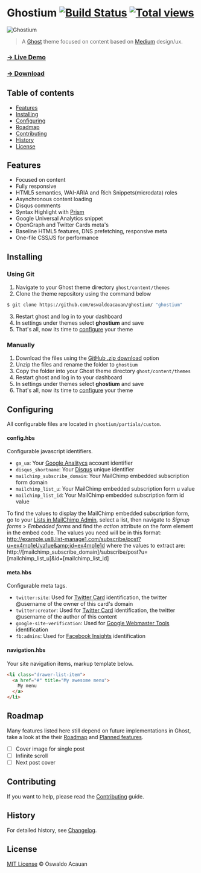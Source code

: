 # Ghostium [![Build Status](https://travis-ci.org/oswaldoacauan/ghostium.png)](https://travis-ci.org/oswaldoacauan/ghostium) [![Total views](https://sourcegraph.com/api/repos/github.com/oswaldoacauan/ghostium/counters/views.png)](https://sourcegraph.com/github.com/oswaldoacauan/ghostium)

![Ghostium](http://i.imgur.com/m5VcTBl.png)

> A [Ghost](https://ghost.org/) theme focused on content based on [Medium](https://medium.com) design/ux.

### [→ Live Demo](http://ghostium.oswaldoacauan.com/)
### [→ Download](https://github.com/oswaldoacauan/ghostium/archive/master.zip)

## Table of contents

* [Features](#features)
* [Installing](#installing)
* [Configuring](#configuring)
* [Roadmap](#roadmap)
* [Contributing](#contributing)
* [History](#history)
* [License](#license)

## Features

* Focused on content
* Fully responsive
* HTML5 semantics, WAI-ARIA and Rich Snippets(microdata) roles
* Asynchronous content loading
* Disqus comments
* Syntax Highlight with [Prism](http://prismjs.com/)
* Google Universal Analytics snippet
* OpenGraph and Twitter Cards meta's
* Baseline HTML5 features, DNS prefetching, responsive meta
* One-file CSS/JS for performance

## Installing

### Using Git
1. Navigate to your Ghost theme directory `ghost/content/themes`
2. Clone the theme repository using the command below
```sh
$ git clone https://github.com/oswaldoacauan/ghostium/ "ghostium"
```
3. Restart ghost and log in to your dashboard
4. In settings under themes select **ghostium** and save
5. That's all, now its time to [configure](#configuring) your theme


### Manually
1. Download the files using the [GitHub .zip download](https://github.com/oswaldoacauan/ghostium/archive/master.zip) option
2. Unzip the files and rename the folder to `ghostium`
4. Copy the folder into your Ghost theme directory `ghost/content/themes`
5. Restart ghost and log in to your dashboard
6. In settings under themes select **ghostium** and save
7. That's all, now its time to [configure](#configuring) your theme

## Configuring

All configurable files are located in `ghostium/partials/custom`.

#### config.hbs

Configurable javascript identifiers.

* `ga_ua`: Your [Google Analitycs](https://support.google.com/analytics/answer/1032385) account identifier
* `disqus_shortname`: Your [Disqus](http://help.disqus.com/customer/portal/articles/466208) unique identifier
* `mailchimp_subscribe_domain`: Your MailChimp embedded subscription form domain
* `mailchimp_list_u`: Your MailChimp embedded subscription form u value
* `mailchimp_list_id`: Your MailChimp embedded subscription form id value

To find the values to display the MailChimp embedded subscription form, go to your [Lists in MailChimp Admin]("http://admin.mailchimp.com/lists/"), select a list, then navigate to *Signup forms* > *Embedded forms* and find the *action* attribute on the form element in the embed code. The values you need will be in this format: 
    http://example.us8.list-manage1.com/subscribe/post?u=ex4mp1eUva1ue&amp;id=ex4mp1e1d
where the values to extract are:
    http://[mailchimp_subscribe_domain]/subscribe/post?u=[mailchimp_list_u]&amp;id=[mailchimp_list_id]

#### meta.hbs

Configurable meta tags.

* `twitter:site`: Used for [Twitter Card](https://dev.twitter.com/docs/cards/markup-reference) identification, the twitter @username of the owner of this card's domain
* `twitter:creator`: Used for [Twitter Card](https://dev.twitter.com/docs/cards/markup-reference) identification, the twitter @username of the author of this content
* `google-site-verification`: Used for [Google Webmaster Tools](https://support.google.com/webmasters/answer/35179) identification
* `fb:admins`: Used for [Facebook Insights](https://developers.facebook.com/docs/insights/‎) identification

#### navigation.hbs

Your site navigation items, markup template below.
```html
<li class="drawer-list-item">
  <a href="#" title="My awesome menu">
    My menu
  </a>
</li>
```

## Roadmap

Many features listed here still depend on future implementations in Ghost, take a look at the their [Roadmap](https://github.com/tryghost/ghost/wiki/Roadmap) and [Planned features](https://github.com/tryghost/ghost/wiki/Planned-Features).

- [ ] Cover image for single post
- [ ] Infinite scroll
- [ ] Next post cover

## Contributing

If you want to help, please read the [Contributing](https://github.com/oswaldoacauan/ghostium/blob/master/CONTRIBUTING.md) guide.

## History

For detailed history, see [Changelog](https://github.com/oswaldoacauan/ghostium/blob/master/CHANGELOG.md).

## License

[MIT License](http://oswaldoacauan.mit-license.org/) © Oswaldo Acauan
